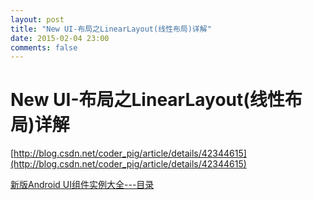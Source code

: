 ```yaml
---
layout: post
title: "New UI-布局之LinearLayout(线性布局)详解"
date: 2015-02-04 23:00
comments: false
---
```


New UI-布局之LinearLayout(线性布局)详解
============

[http://blog.csdn.net/coder_pig/article/details/42344615](http://blog.csdn.net/coder_pig/article/details/42344615)


[新版Android UI组件实例大全---目录](http://blog.csdn.net/coder_pig/article/details/42145907)